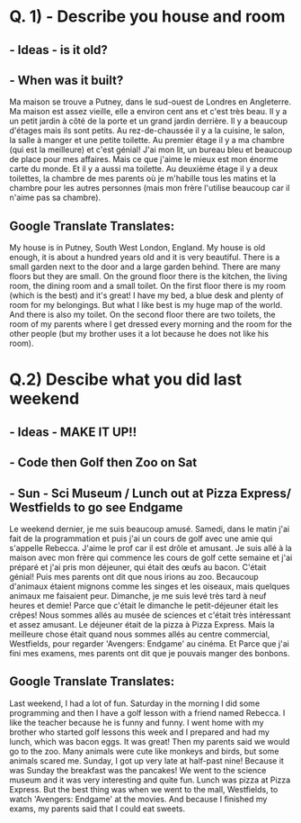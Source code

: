 # Q. 1) - Describe you house and room

 ## - Ideas - is it old?
 
 ##         - When was it built?

Ma maison se trouve a Putney, dans le sud-ouest de Londres en Angleterre. Ma maison est assez vieille, elle a environ cent ans et c'est très beau. Il y a un petit jardin à côté de la porte et un grand jardin derrière. Il y a beaucoup d'étages mais ils sont petits. Au rez-de-chaussée il y a la cuisine, le salon, la salle à manger et une petite toilette. Au premier étage il y a ma chambre (qui est la meilleure) et c'est génial! J'ai mon lit, un bureau bleu et beaucoup de place pour mes affaires. Mais ce que j'aime le mieux est mon énorme carte du monde. Et il y a aussi ma toilette. Au deuxième étage il y a deux toilettes, la chambre de mes parents où je m'habille tous les matins et la chambre pour les autres personnes (mais mon frère l'utilise beaucoup car il n'aime pas sa chambre).

## Google Translate Translates: 

My house is in Putney, South West London, England. My house is old enough, it is about a hundred years old and it is very beautiful. There is a small garden next to the door and a large garden behind. There are many floors but they are small. On the ground floor there is the kitchen, the living room, the dining room and a small toilet. On the first floor there is my room (which is the best) and it's great! I have my bed, a blue desk and plenty of room for my belongings. But what I like best is my huge map of the world. And there is also my toilet. On the second floor there are two toilets, the room of my parents where I get dressed every morning and the room for the other people (but my brother uses it a lot because he does not like his room).

# Q.2) Descibe what you did last weekend

## - Ideas - MAKE IT UP!!

##         - Code then Golf then Zoo on Sat

##         - Sun - Sci Museum / Lunch out at Pizza Express/ Westfields to go see Endgame

Le weekend dernier, je me suis beaucoup amusé.
Samedi, dans le matin j'ai fait de la programmation et puis j'ai un cours de golf avec une amie qui s'appelle Rebecca. J'aime le prof car il est drôle et amusant. Je suis allé à la maison avec mon frère qui commence les cours de golf cette semaine et j'ai préparé et j'ai pris mon déjeuner, qui était des œufs au bacon. C'était génial! Puis mes parents ont dit que nous irions au zoo. Becaucoup d'animaux étaient mignons comme les singes et les oiseaux, mais quelques animaux me faisaient peur.
Dimanche, je me suis levé très tard à neuf heures et demie! Parce que c'était le dimanche le petit-déjeuner était les crêpes! Nous sommes allés au musée de sciences et c'était très intéressant et assez amusant. Le déjeuner était de la pizza à Pizza Express. Mais la meilleure chose était quand nous sommes allés au centre commercial, Westfields, pour regarder 'Avengers: Endgame' au cinéma. Et Parce que j'ai fini mes examens, mes parents ont dit que je pouvais manger des bonbons.


## Google Translate Translates: 

Last weekend, I had a lot of fun.
Saturday in the morning I did some programming and then I have a golf lesson with a friend named Rebecca. I like the teacher because he is funny and funny. I went home with my brother who started golf lessons this week and I prepared and had my lunch, which was bacon eggs. It was great! Then my parents said we would go to the zoo. Many animals were cute like monkeys and birds, but some animals scared me.
Sunday, I got up very late at half-past nine! Because it was Sunday the breakfast was the pancakes! We went to the science museum and it was very interesting and quite fun. Lunch was pizza at Pizza Express. But the best thing was when we went to the mall, Westfields, to watch 'Avengers: Endgame' at the movies. And because I finished my exams, my parents said that I could eat sweets.



